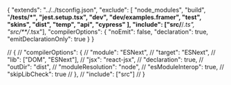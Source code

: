 {
  "extends": "../../tsconfig.json",
  "exclude": [
    "node_modules",
    "build",
    "**/__tests__/*",
    "jest.setup.tsx",
    "dev",
    "dev/examples.framer",
    "test",
    "skins",
    "dist",
    "temp",
    "api",
    "cypress"
  ],
  "include": ["src/**/*.ts", "src/**/*.tsx"],
  "compilerOptions": {
    "noEmit": false,
    "declaration": true,
    "emitDeclarationOnly": true
  }
}



// {
//     "compilerOptions": {
//       "module": "ESNext",
//       "target": "ESNext",
//       "lib": ["DOM", "ESNext"],
//       "jsx": "react-jsx",
//       "declaration": true,
//       "outDir": "dist",
//       "moduleResolution": "node",
//       "esModuleInterop": true,
//       "skipLibCheck": true
//     },
//     "include": ["src"]
//   }
